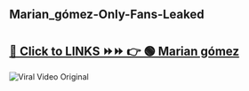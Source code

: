 
 ## Marian_gómez-Only-Fans-Leaked

# <h2><a href="https://clipsfans.com/Marian_gómez&ref=git">🔗 Click to LINKS ⏩⏩ 👉 🟢 Marian gómez </a></h2>

<a href="https://clipsfans.com/Marian_gómez&ref=git" rel="nofollow" data-target="animated-image.originalLink"><img src="https://i.ibb.co.com/xMMVF88/686577567.gif" alt="Viral Video Original" style="max-width: 100%; display: inline-block;" data-target="animated-image.originalImage"></a>
